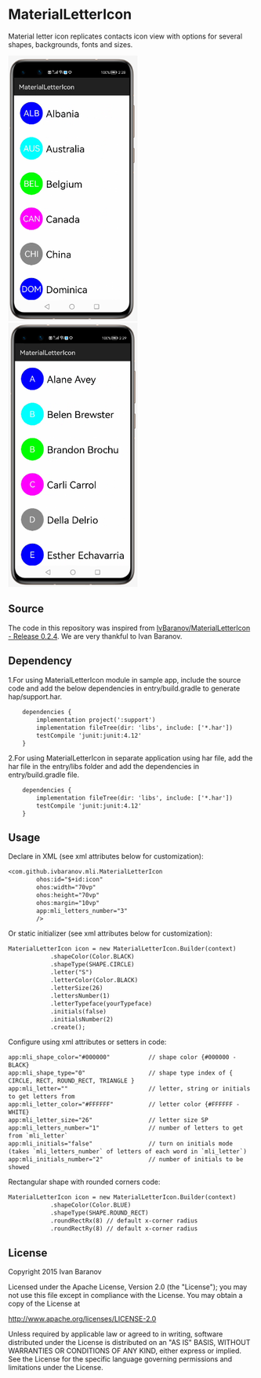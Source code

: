 # MaterialLetterIcon
Material letter icon replicates contacts icon view with options for several shapes, backgrounds, fonts and sizes.

![Countries](image/countries.png)
&nbsp;&nbsp;&nbsp;&nbsp;&nbsp;&nbsp;&nbsp;&nbsp;&nbsp;&nbsp;&nbsp;&nbsp;&nbsp;&nbsp;&nbsp;&nbsp;
![Contacts](image/contacts.png)

## Source
The code in this repository was inspired from [IvBaranov/MaterialLetterIcon - Release 0.2.4](https://github.com/IvBaranov/MaterialLetterIcon). 
We are very thankful to Ivan Baranov. 

## Dependency
1.For using MaterialLetterIcon module in sample app, include the source code and add the below dependencies in entry/build.gradle to generate hap/support.har.
```
	dependencies {
		implementation project(':support')
        implementation fileTree(dir: 'libs', include: ['*.har'])
        testCompile 'junit:junit:4.12'
	}
```
2.For using MaterialLetterIcon in separate application using har file, add the har file in the entry/libs folder and add the dependencies in entry/build.gradle file.
```
	dependencies {
		implementation fileTree(dir: 'libs', include: ['*.har'])
		testCompile 'junit:junit:4.12'
	}

```
## Usage
Declare in XML (see xml attributes below for customization):

```
<com.github.ivbaranov.mli.MaterialLetterIcon 
        ohos:id="$+id:icon"
        ohos:width="70vp"
        ohos:height="70vp"
        ohos:margin="10vp"
        app:mli_letters_number="3"
        />
```

Or static initializer (see xml attributes below for customization):

```
MaterialLetterIcon icon = new MaterialLetterIcon.Builder(context) 
            .shapeColor(Color.BLACK)
            .shapeType(SHAPE.CIRCLE)
            .letter("S")
            .letterColor(Color.BLACK)
            .letterSize(26)
            .lettersNumber(1)
            .letterTypeface(yourTypeface)
            .initials(false)
            .initialsNumber(2)
            .create();
```

Configure using xml attributes or setters in code:
```
app:mli_shape_color="#000000"           // shape color {#000000 - BLACK} 
app:mli_shape_type="0"                  // shape type index of { CIRCLE, RECT, ROUND_RECT, TRIANGLE }
app:mli_letter=""                       // letter, string or initials to get letters from
app:mli_letter_color="#FFFFFF"          // letter color {#FFFFFF - WHITE}
app:mli_letter_size="26"                // letter size SP
app:mli_letters_number="1"              // number of letters to get from `mli_letter`
app:mli_initials="false"                // turn on initials mode (takes `mli_letters_number` of letters of each word in `mli_letter`)
app:mli_initials_number="2"             // number of initials to be showed
```

Rectangular shape with rounded corners code:
```
MaterialLetterIcon icon = new MaterialLetterIcon.Builder(context) 
            .shapeColor(Color.BLUE)
            .shapeType(SHAPE.ROUND_RECT)
            .roundRectRx(8) // default x-corner radius
            .roundRectRy(8) // default x-corner radius
```
## License
Copyright 2015 Ivan Baranov

Licensed under the Apache License, Version 2.0 (the "License");
you may not use this file except in compliance with the License.
You may obtain a copy of the License at

   http://www.apache.org/licenses/LICENSE-2.0

Unless required by applicable law or agreed to in writing, software
distributed under the License is distributed on an "AS IS" BASIS,
WITHOUT WARRANTIES OR CONDITIONS OF ANY KIND, either express or implied.
See the License for the specific language governing permissions and
limitations under the License.
